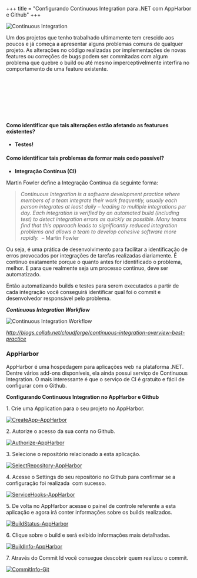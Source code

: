 +++
title = "Configurando Continuous Integration para .NET com AppHarbor e Github"
+++

![Continuous Integration](./CI-Build.png)

Um dos projetos que tenho trabalhado ultimamente tem crescido aos poucos e já começa a apresentar alguns problemas comuns de qualquer projeto. As alterações no código realizadas por implementações de novas features ou correções de bugs podem ser commitadas com algum problema que quebre o build ou até mesmo imperceptivelmente interfira no comportamento de uma feature existente.

###  

####  

####  

#### Como identificar que tais alterações estão afetando as featurues existentes? 

- **Testes!**

#### Como identificar tais problemas da formar mais cedo possível?

- **Integração Contínua (CI)**

Martin Fowler define a Integração Contínua da seguinte forma:

> _Continuous Integration is a software development practice where members of a team integrate their work frequently, usually each person integrates at least daily – leading to multiple integrations per day. Each integration is verified by an automated build (including test) to detect integration errors as quickly as possible. Many teams find that this approach leads to significantly reduced integration problems and allows a team to develop cohesive software more rapidly._  – Martin Fowler

Ou seja, é uma prática de desenvolvimento para facilitar a identificação de erros provocados por integrações de tarefas realizadas diariamente. É contínuo exatamente porque o quanto antes for identificado o problema, melhor. E para que realmente seja um processo contínuo, deve ser automatizado.

Então automatizando builds e testes para serem executados a partir de cada integração você conseguirá identificar qual foi o commit e desenvolvedor responsável pelo problema.

**_Continuous Integration Workflow_**

![Continuous Integration Workflow](./CI.png)

_http://blogs.collab.net/cloudforge/continuous-integration-overview-best-practice_

### AppHarbor

AppHarbor é uma hospedagem para aplicações web na plataforma .NET. Dentre vários add-ons disponíveis, ela ainda possui serviço de Continuous Integration. O mais interessante é que o serviço de CI é gratuito e fácil de configurar com o Github.

**Configurando Continuous Integration no AppHarbor e Github**

1\. Crie uma Application para o seu projeto no AppHarbor.

[![CreateApp-AppHarbor](./CreateApp-AppHarbor.png)](./CreateApp-AppHarbor.png)

2\. Autorize o acesso da sua conta no Github.

[![Authorize-AppHarbor](./Authorize-AppHarbor.png)](./Authorize-AppHarbor.png)

3\. Selecione o repositório relacionado a esta aplicação.

[![SelectRepository-AppHarbor](./SelectRepository-AppHarbor.png)](./SelectRepository-AppHarbor.png)

4\. Acesse o Settings do seu repositório no Github para confirmar se a configuração foi realizada  com sucesso.

[![ServiceHooks-AppHarbor](./ServiceHooks-AppHarbor.png)](./ServiceHooks-AppHarbor.png)

5\. De volta no AppHarbor acesse o painel de controle referente a esta aplicação e agora irá conter informações sobre os builds realizados.

[![BuildStatus-AppHarbor](./BuildStatus-AppHarbor.png)](./BuildStatus-AppHarbor.png)

6\. Clique sobre o build e será exibido informações mais detalhadas.

[![BuildInfo-AppHarbor](./BuildInfo-AppHarbor.png)](./BuildInfo-AppHarbor.png)

7\. Através do Commit Id você consegue descobrir quem realizou o commit.

[![CommitInfo-Git](./CommitInfo-Git.png)](./CommitInfo-Git.png)

